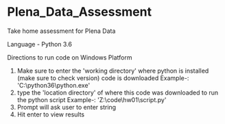 # Plena_Data_Assessment
Take home assessment for Plena Data

Language - Python 3.6

Directions to run code on Windows Platform
1. Make sure to enter the 'working directory' where python is installed (make sure to check version) code is downloaded
Example-: 'C:\python36\python.exe'
2. type the 'location directory' of where this code was downloaded to run the python script
Example-: 'Z:\code\hw01\script.py'
3. Prompt will ask user to enter string
4. Hit enter to view results
